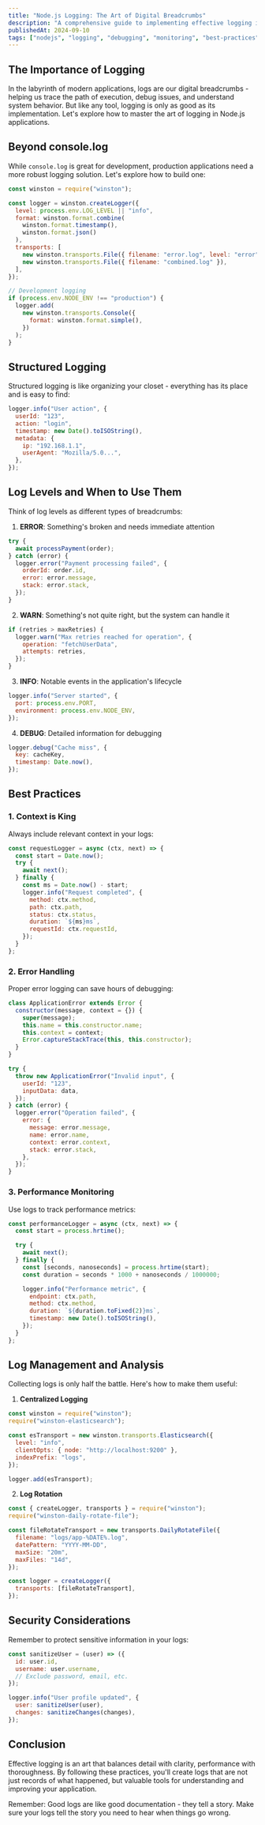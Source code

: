 ```yaml
---
title: "Node.js Logging: The Art of Digital Breadcrumbs"
description: "A comprehensive guide to implementing effective logging in Node.js applications"
publishedAt: 2024-09-10
tags: ["nodejs", "logging", "debugging", "monitoring", "best-practices"]
---
```


## The Importance of Logging

In the labyrinth of modern applications, logs are our digital breadcrumbs - helping us trace the path of execution, debug issues, and understand system behavior. But like any tool, logging is only as good as its implementation. Let's explore how to master the art of logging in Node.js applications.

## Beyond console.log

While `console.log` is great for development, production applications need a more robust logging solution. Let's explore how to build one:

```javascript
const winston = require("winston");

const logger = winston.createLogger({
  level: process.env.LOG_LEVEL || "info",
  format: winston.format.combine(
    winston.format.timestamp(),
    winston.format.json()
  ),
  transports: [
    new winston.transports.File({ filename: "error.log", level: "error" }),
    new winston.transports.File({ filename: "combined.log" }),
  ],
});

// Development logging
if (process.env.NODE_ENV !== "production") {
  logger.add(
    new winston.transports.Console({
      format: winston.format.simple(),
    })
  );
}
```

## Structured Logging

Structured logging is like organizing your closet - everything has its place and is easy to find:

```javascript
logger.info("User action", {
  userId: "123",
  action: "login",
  timestamp: new Date().toISOString(),
  metadata: {
    ip: "192.168.1.1",
    userAgent: "Mozilla/5.0...",
  },
});
```

## Log Levels and When to Use Them

Think of log levels as different types of breadcrumbs:

1. **ERROR**: Something's broken and needs immediate attention

```javascript
try {
  await processPayment(order);
} catch (error) {
  logger.error("Payment processing failed", {
    orderId: order.id,
    error: error.message,
    stack: error.stack,
  });
}
```

2. **WARN**: Something's not quite right, but the system can handle it

```javascript
if (retries > maxRetries) {
  logger.warn("Max retries reached for operation", {
    operation: "fetchUserData",
    attempts: retries,
  });
}
```

3. **INFO**: Notable events in the application's lifecycle

```javascript
logger.info("Server started", {
  port: process.env.PORT,
  environment: process.env.NODE_ENV,
});
```

4. **DEBUG**: Detailed information for debugging

```javascript
logger.debug("Cache miss", {
  key: cacheKey,
  timestamp: Date.now(),
});
```

## Best Practices

### 1. Context is King

Always include relevant context in your logs:

```javascript
const requestLogger = async (ctx, next) => {
  const start = Date.now();
  try {
    await next();
  } finally {
    const ms = Date.now() - start;
    logger.info("Request completed", {
      method: ctx.method,
      path: ctx.path,
      status: ctx.status,
      duration: `${ms}ms`,
      requestId: ctx.requestId,
    });
  }
};
```

### 2. Error Handling

Proper error logging can save hours of debugging:

```javascript
class ApplicationError extends Error {
  constructor(message, context = {}) {
    super(message);
    this.name = this.constructor.name;
    this.context = context;
    Error.captureStackTrace(this, this.constructor);
  }
}

try {
  throw new ApplicationError("Invalid input", {
    userId: "123",
    inputData: data,
  });
} catch (error) {
  logger.error("Operation failed", {
    error: {
      message: error.message,
      name: error.name,
      context: error.context,
      stack: error.stack,
    },
  });
}
```

### 3. Performance Monitoring

Use logs to track performance metrics:

```javascript
const performanceLogger = async (ctx, next) => {
  const start = process.hrtime();

  try {
    await next();
  } finally {
    const [seconds, nanoseconds] = process.hrtime(start);
    const duration = seconds * 1000 + nanoseconds / 1000000;

    logger.info("Performance metric", {
      endpoint: ctx.path,
      method: ctx.method,
      duration: `${duration.toFixed(2)}ms`,
      timestamp: new Date().toISOString(),
    });
  }
};
```

## Log Management and Analysis

Collecting logs is only half the battle. Here's how to make them useful:

1. **Centralized Logging**

```javascript
const winston = require("winston");
require("winston-elasticsearch");

const esTransport = new winston.transports.Elasticsearch({
  level: "info",
  clientOpts: { node: "http://localhost:9200" },
  indexPrefix: "logs",
});

logger.add(esTransport);
```

2. **Log Rotation**

```javascript
const { createLogger, transports } = require("winston");
require("winston-daily-rotate-file");

const fileRotateTransport = new transports.DailyRotateFile({
  filename: "logs/app-%DATE%.log",
  datePattern: "YYYY-MM-DD",
  maxSize: "20m",
  maxFiles: "14d",
});

const logger = createLogger({
  transports: [fileRotateTransport],
});
```

## Security Considerations

Remember to protect sensitive information in your logs:

```javascript
const sanitizeUser = (user) => ({
  id: user.id,
  username: user.username,
  // Exclude password, email, etc.
});

logger.info("User profile updated", {
  user: sanitizeUser(user),
  changes: sanitizeChanges(changes),
});
```

## Conclusion

Effective logging is an art that balances detail with clarity, performance with thoroughness. By following these practices, you'll create logs that are not just records of what happened, but valuable tools for understanding and improving your application.

Remember: Good logs are like good documentation - they tell a story. Make sure your logs tell the story you need to hear when things go wrong.

